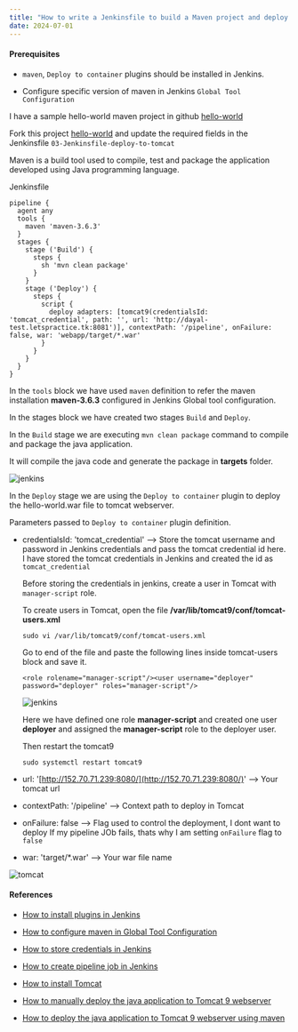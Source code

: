 ```yaml
---
title: "How to write a Jenkinsfile to build a Maven project and deploy to Apache Tomcat webserver"
date: 2024-07-01
---
```


#### Prerequisites

- `maven`, `Deploy to container` plugins should be installed in Jenkins.

- Configure specific version of maven in Jenkins `Global Tool Configuration`

I have a sample hello-world maven project in github [hello-world](https://github.com/vigneshsweekaran/hello-world)

Fork this project [hello-world](https://github.com/vigneshsweekaran/hello-world) and update the required fields in the Jenkinsfile `03-Jenkinsfile-deploy-to-tomcat`

Maven is a build tool used to compile, test and package the application developed using Java programming language.

Jenkinsfile

```
pipeline {
  agent any
  tools {
    maven 'maven-3.6.3' 
  }
  stages {
    stage ('Build') {
      steps {
        sh 'mvn clean package'
      }
    }
    stage ('Deploy') {
      steps {
        script {
          deploy adapters: [tomcat9(credentialsId: 'tomcat_credential', path: '', url: 'http://dayal-test.letspractice.tk:8081')], contextPath: '/pipeline', onFailure: false, war: 'webapp/target/*.war' 
        }
      }
    }
  }
}
```

In the `tools` block we have used `maven` definition to refer the maven installation **maven-3.6.3** configured in Jenkins Global tool configuration.

In the stages block we have created two stages `Build` and `Deploy`.

In the `Build` stage we are executing `mvn clean package` command to compile and package the java application.

It will compile the java code and generate the package in **targets** folder.

![jenkins](../images/jenkins-maven-job.png)

In the `Deploy` stage we are using the `Deploy to container` plugin to deploy the hello-world.war file to tomcat webserver.

Parameters passed to `Deploy to container` plugin definition.

- credentialsId: 'tomcat\_credential' --> Store the tomcat username and password in Jenkins credentials and pass the tomcat credential id here. I have stored the tomcat credentials in Jenkins and created the id as `tomcat_credential`  
      
    Before storing the credentials in jenkins, create a user in Tomcat with `manager-script` role.  
      
    To create users in Tomcat, open the file **/var/lib/tomcat9/conf/tomcat-users.xml**  
    
    ```
    sudo vi /var/lib/tomcat9/conf/tomcat-users.xml
    ```
    
      
    
    Go to end of the file and paste the following lines inside tomcat-users block and save it.
    
      
    
    ```
    <role rolename="manager-script"/><user username="deployer" password="deployer" roles="manager-script"/>
    ```
    
      
      
    ![jenkins](../images/jenkins-tomcat-users-xml.png)  
      
    
      
    
    Here we have defined one role **manager-script** and created one user **deployer** and assigned the **manager-script** role to the deployer user.  
      
    Then restart the tomcat9
    
      
    
    ```
    sudo systemctl restart tomcat9
    ```
    
      
    

- url: '[http://152.70.71.239:8080/](http://152.70.71.239:8080/)' --> Your tomcat url

- contextPath: '/pipeline' --> Context path to deploy in Tomcat

- onFailure: false --> Flag used to control the deployment, I dont want to deploy If my pipeline JOb fails, thats why I am setting `onFailure` flag to `false`

- war: 'target/\*.war' --> Your war file name

![tomcat](../images/jenkins-output.png)

#### References

- [How to install plugins in Jenkins](/index.php/jenkins/configuration/10-how-to-install-plugins)

- [How to configure maven in Global Tool Configuration](/index.php/jenkins/configuration/20-global-tool-configurations)

- [How to store credentials in Jenkins](/index.php/jenkins/configuration/30-how-to-store-credentials-in-jenkins)

- [How to create pipeline job in Jenkins](/index.php/jenkins/pipeline/10-how-to-create-pipeline-job)

- [How to install Tomcat](/index.php/tomcat/10-installation)

- [How to manually deploy the java application to Tomcat 9 webserver](/index.php/tomcat/20-how-to-manually-deploy-java-application-to-tomcat)

- [How to deploy the java application to Tomcat 9 webserver using maven](/index.php/tomcat/30-how-to-deploy-java-application-to-tomcat-using-maven)
